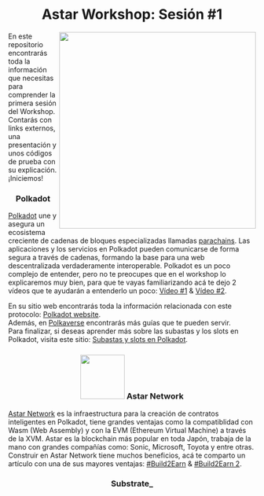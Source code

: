<h1 align="center">Astar Workshop: Sesión #1</h1>
<img src="https://github.com/Juminstock/astar_workshop1/blob/main/Astar_portrait.png" align="right" width="400">
<p>
  En este repositorio encontrarás toda la información que necesitas para comprender la primera sesión del Workshop. Contarás con links externos, una presentación y unos códigos de prueba con su explicación. ¡Iniciemos!
</p>
<h3 align="center">
  Polkadot
</h3>
<p>
  <a href="https://es.wikipedia.org/wiki/Polkadot#:~:text=Polkadot%20es%20un%20mecanismo%20de,independientemente%20del%20protocolo%20que%20utilicen.">Polkadot</a> une y asegura un ecosistema creciente de cadenas de bloques especializadas llamadas <a href="https://www.kraken.com/es-es/learn/what-are-parachains">parachains</a>. Las aplicaciones y los servicios en Polkadot pueden comunicarse de forma segura a través de cadenas, formando la base para una web descentralizada verdaderamente interoperable.
  Polkadot es un poco complejo de entender, pero no te preocupes que en el workshop lo explicaremos muy bien, para que te vayas familiarizando acá te dejo 2 vídeos que te ayudarán a entenderlo un poco: <a href="https://www.youtube.com/watch?v=29Ty-VTDnh4">Vídeo #1</a> & <a href="https://www.youtube.com/watch?v=BQ60bTU1bPg">Vídeo #2</a>.
</p>
<p>
  En su sitio web encontrarás toda la información relacionada con este protocolo: <a href="https://polkadot.network/">Polkadot website</a>. <br>
  Además, en <a href="https://polkaverse.com/">Polkaverse</a> encontrarás más guías que te pueden servir. <br>
  Para finalizar, si deseas aprender más sobre las subastas y los slots en Polkadot, visita este sitio: <a href="https://www.kraken.com/es-es/learn/parachain-auctions">Subastas y slots en Polkadot</a>.
</p>
<h3 align="center"><img src="https://github.com/Juminstock/astar_workshop1/blob/main/Astar_portrait.png?raw=true" width="90">
  Astar Network
</h3>
<p>
  <a href="https://astar.network/">Astar Network</a> es la infraestructura para la creación de contratos inteligentes en Polkadot, tiene grandes ventajas como la compatiblidad con Wasm (Web Assembly) y con la EVM (Ethereum Virtual Machine) a través de la XVM. Astar es la blockchain más popular en toda Japón, trabaja de la mano con grandes compañías como: Sonic, Microsoft, Toyota y entre otras. Construir en Astar Network tiene muchos beneficios, acá te comparto un artículo con una de sus mayores ventajas: <a href="https://medium.com/p/259a5fcc38e9">#Build2Earn</a> & <a href="https://medium.com/astar-network/build2earn-benefits-of-dapp-staking-and-how-to-dapp-stake-on-astar-d402085bef2b">#Build2Earn 2</a>.
</p>
<h3 align="center">
  Substrate_
</h3>
